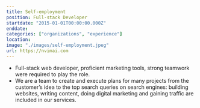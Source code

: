 ```yaml
---
title: Self-employment
position: Full-stack Developer
startdate: "2015-01-01T00:00:00.000Z"
enddate:
categories: ["organizations", "experience"]
location: 
image: "./images/self-employment.jpeg"
url: https://nvimai.com
---
```

* Full-stack web developer, proficient marketing tools, strong teamwork were required to play the role.
* We are a team to create and execute plans for many projects from the customer’s idea to the top search queries on search engines: building websites, writing content, doing digital marketing and gaining traffic are included in our services.